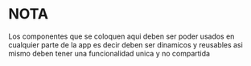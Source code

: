 # NOTA

Los componentes que se coloquen aqui deben ser poder usados en cualquier parte de la app es decir deben ser dinamicos y reusables asi mismo deben tener una funcionalidad unica y no compartida
